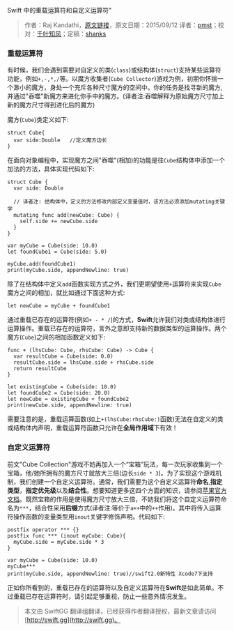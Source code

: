 Swift 中的重载运算符和自定义运算符"

> 作者：Raj Kandathi，[原文链接](http://rajkandathi.com/operator-overloading-custom-operators-in-swift/)，原文日期：2015/09/12
> 译者：[pmst](http://www.jianshu.com/users/596f2ba91ce9/latest_articles)；校对：[千叶知风](http://weibo.com/xiaoxxiao)；定稿：[shanks](http://codebuild.me/)
  







  

### 重载运算符

有时候，我们会遇到需要对自定义的类(`class`)或结构体(`struct`)支持某些运算符功能，例如`+,-,*,/`等。以魔方收集者(`Cube Collector`)游戏为例，初期你怀揣一个渺小的魔方，身处一个充斥各种尺寸魔方的空间中。你的任务是找寻新的魔方,并通过"吞噬"新魔方来进化你手中的魔方。(译者注:吞噬解释为原始魔方尺寸加上新的魔方尺寸得到进化后的魔方)


魔方(`Cube`)类定义如下:

    
    struct Cube{
      var side:Double	//定义魔方边长
    }

在面向对象编程中，实现魔方之间"吞噬"(相加)的功能是往`Cube`结构体中添加一个加法的方法，具体实现代码如下:      

    
    struct Cube {
      var side: Double
       	
      // 译者注: 结构体中，定义的方法修改内部定义变量值时，该方法必须添加mutating关键字
      mutating func add(newCube: Cube) {
        self.side += newCube.side
      }
    }
    
    var myCube = Cube(side: 10.0)		
    let foundCube1 = Cube(side: 5.0)
    
    myCube.add(foundCube1)
    print(myCube.side, appendNewline: true)

除了在结构体中定义`add`函数实现方式之外，我们更期望使用`+`运算符来实现`Cube`魔方之间的相加，就比如通过下面这种方式:

    
    let newCube = myCube + foundCube1

通过重载已存在的运算符(例如`+ - * /`)的方式，**Swift**允许我们对类或结构体进行运算操作。重载已存在的运算符，言外之意即支持新的数据类型的运算操作。两个魔方(`Cube`)之间的相加函数定义如下: 

    
    func + (lhsCube: Cube, rhsCube: Cube) -> Cube {
      var resultCube = Cube(side: 0.0)
      resultCube.side = lhsCube.side + rhsCube.side
      return resultCube
    }
    
    let existingCube = Cube(side: 10.0)
    let foundCube2 = Cube(side: 20.0)
    let newCube = existingCube + foundCube2
    print(newCube.side, appendNewline: true)

需要注意的是，重载运算函数(如上`+(lhsCube:rhsCube:)`函数)无法在自定义的类或结构体内声明，重载运算符函数只允许在**全局作用域**下有效！

### 自定义运算符

前文"Cube Collection"游戏不妨再加入一个“宝箱”玩法，每一次玩家收集到一个宝箱，他/她所拥有的魔方尺寸就放大三倍(边长`side * 3`)。为了实现这个游戏机制，我们创建一个自定义运算符。通常，我们需要为这个自定义运算符**命名**,**指定类型**，**指定优先级**以及**结合性**。想要知道更多这四个方面的知识，请参阅[苹果官方文档](http://wiki.jikexueyuan.com/project/swift/chapter2/25_Advanced_Operators.html)。既然宝箱的作用是使得魔方尺寸放大三倍，不妨我们将这个自定义运算符命名为`***`，结合性采用**后缀**方式(译者注:等价于`a++`中的`++`作用)。其中将传入运算符操作函数的变量类型用`inout`关键字修饰声明。代码如下:      

    
    postfix operator *** {}
    postfix func *** (inout myCube: Cube){
      myCube.side = myCube.side * 3
    }
    
    var myCube = Cube(side: 10.0)
    myCube***
    print(myCube.side, appendNewline: true)//swift2.0新特性 Xcode7下支持

正如你所看到的，重载已存在的运算符以及自定义运算符在**Swift**是如此简单。不过重载已存在运算符时，请引起足够重视，防止一些意外情况发生。
> 本文由 SwiftGG 翻译组翻译，已经获得作者翻译授权，最新文章请访问 [http://swift.gg](http://swift.gg)。